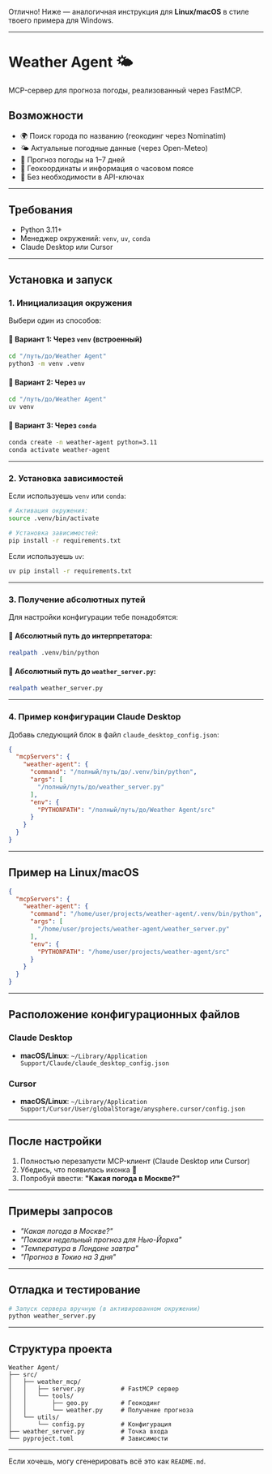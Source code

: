 Отлично! Ниже — аналогичная инструкция для **Linux/macOS** в стиле твоего примера для Windows.

---

# Weather Agent 🌤️

MCP-сервер для прогноза погоды, реализованный через FastMCP.

## Возможности

* 🌍 Поиск города по названию (геокодинг через Nominatim)
* 🌤️ Актуальные погодные данные (через Open-Meteo)
* 📅 Прогноз погоды на 1–7 дней
* 📍 Геокоординаты и информация о часовом поясе
* 🔑 Без необходимости в API-ключах

---

## Требования

* Python 3.11+
* Менеджер окружений: `venv`, `uv`, `conda`
* Claude Desktop или Cursor

---

## Установка и запуск

### 1. Инициализация окружения

Выбери один из способов:

#### 🔹 Вариант 1: Через `venv` (встроенный)

```bash
cd "/путь/до/Weather Agent"
python3 -m venv .venv
```

#### 🔹 Вариант 2: Через `uv`

```bash
cd "/путь/до/Weather Agent"
uv venv
```

#### 🔹 Вариант 3: Через `conda`

```bash
conda create -n weather-agent python=3.11
conda activate weather-agent
```

---

### 2. Установка зависимостей

Если используешь `venv` или `conda`:

```bash
# Активация окружения:
source .venv/bin/activate

# Установка зависимостей:
pip install -r requirements.txt
```

Если используешь `uv`:

```bash
uv pip install -r requirements.txt
```

---

### 3. Получение абсолютных путей

Для настройки конфигурации тебе понадобятся:

#### 🔹 Абсолютный путь до интерпретатора:

```bash
realpath .venv/bin/python
```

#### 🔹 Абсолютный путь до `weather_server.py`:

```bash
realpath weather_server.py
```

---

### 4. Пример конфигурации Claude Desktop

Добавь следующий блок в файл `claude_desktop_config.json`:

```json
{
  "mcpServers": {
    "weather-agent": {
      "command": "/полный/путь/до/.venv/bin/python",
      "args": [
        "/полный/путь/до/weather_server.py"
      ],
      "env": {
        "PYTHONPATH": "/полный/путь/до/Weather Agent/src"
      }
    }
  }
}
```

---

## Пример на Linux/macOS

```json
{
  "mcpServers": {
    "weather-agent": {
      "command": "/home/user/projects/weather-agent/.venv/bin/python",
      "args": [
        "/home/user/projects/weather-agent/weather_server.py"
      ],
      "env": {
        "PYTHONPATH": "/home/user/projects/weather-agent/src"
      }
    }
  }
}
```

---

## Расположение конфигурационных файлов

### Claude Desktop

* **macOS/Linux**: `~/Library/Application Support/Claude/claude_desktop_config.json`

### Cursor

* **macOS/Linux**: `~/Library/Application Support/Cursor/User/globalStorage/anysphere.cursor/config.json`

---

## После настройки

1. Полностью перезапусти MCP-клиент (Claude Desktop или Cursor)
2. Убедись, что появилась иконка 🔨
3. Попробуй ввести: **"Какая погода в Москве?"**

---

## Примеры запросов

* *"Какая погода в Москве?"*
* *"Покажи недельный прогноз для Нью-Йорка"*
* *"Температура в Лондоне завтра"*
* *"Прогноз в Токио на 3 дня"*

---

## Отладка и тестирование

```bash
# Запуск сервера вручную (в активированном окружении)
python weather_server.py
```

---

## Структура проекта

```
Weather Agent/
├── src/
│   ├── weather_mcp/
│   │   ├── server.py          # FastMCP сервер
│   │   └── tools/
│   │       ├── geo.py         # Геокодинг
│   │       └── weather.py     # Получение прогноза
│   └── utils/
│       └── config.py          # Конфигурация
├── weather_server.py          # Точка входа
└── pyproject.toml             # Зависимости
```

---

Если хочешь, могу сгенерировать всё это как `README.md`.

